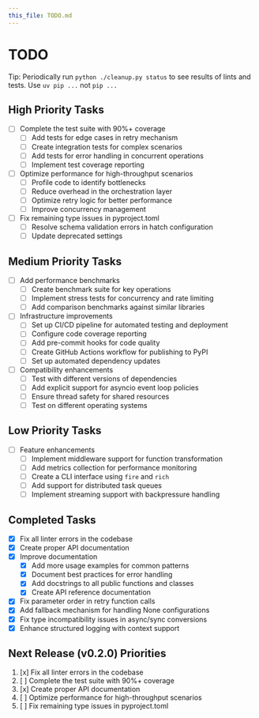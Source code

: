 ```yaml
---
this_file: TODO.md
---
```


# TODO

Tip: Periodically run `python ./cleanup.py status` to see results of lints and tests. Use `uv pip ...` not `pip ...`

## High Priority Tasks

- [ ] Complete the test suite with 90%+ coverage
  - [ ] Add tests for edge cases in retry mechanism
  - [ ] Create integration tests for complex scenarios
  - [ ] Add tests for error handling in concurrent operations
  - [ ] Implement test coverage reporting

- [ ] Optimize performance for high-throughput scenarios
  - [ ] Profile code to identify bottlenecks
  - [ ] Reduce overhead in the orchestration layer
  - [ ] Optimize retry logic for better performance
  - [ ] Improve concurrency management

- [ ] Fix remaining type issues in pyproject.toml
  - [ ] Resolve schema validation errors in hatch configuration
  - [ ] Update deprecated settings

## Medium Priority Tasks

- [ ] Add performance benchmarks
  - [ ] Create benchmark suite for key operations
  - [ ] Implement stress tests for concurrency and rate limiting
  - [ ] Add comparison benchmarks against similar libraries

- [ ] Infrastructure improvements
  - [ ] Set up CI/CD pipeline for automated testing and deployment
  - [ ] Configure code coverage reporting
  - [ ] Add pre-commit hooks for code quality
  - [ ] Create GitHub Actions workflow for publishing to PyPI
  - [ ] Set up automated dependency updates

- [ ] Compatibility enhancements
  - [ ] Test with different versions of dependencies
  - [ ] Add explicit support for asyncio event loop policies
  - [ ] Ensure thread safety for shared resources
  - [ ] Test on different operating systems

## Low Priority Tasks

- [ ] Feature enhancements
  - [ ] Implement middleware support for function transformation
  - [ ] Add metrics collection for performance monitoring
  - [ ] Create a CLI interface using `fire` and `rich`
  - [ ] Add support for distributed task queues
  - [ ] Implement streaming support with backpressure handling

## Completed Tasks

- [x] Fix all linter errors in the codebase
- [x] Create proper API documentation
- [x] Improve documentation
  - [x] Add more usage examples for common patterns
  - [x] Document best practices for error handling
  - [x] Add docstrings to all public functions and classes
  - [x] Create API reference documentation
- [x] Fix parameter order in retry function calls
- [x] Add fallback mechanism for handling None configurations
- [x] Fix type incompatibility issues in async/sync conversions
- [x] Enhance structured logging with context support

## Next Release (v0.2.0) Priorities

1. [x] Fix all linter errors in the codebase
2. [ ] Complete the test suite with 90%+ coverage
3. [x] Create proper API documentation
4. [ ] Optimize performance for high-throughput scenarios
5. [ ] Fix remaining type issues in pyproject.toml

